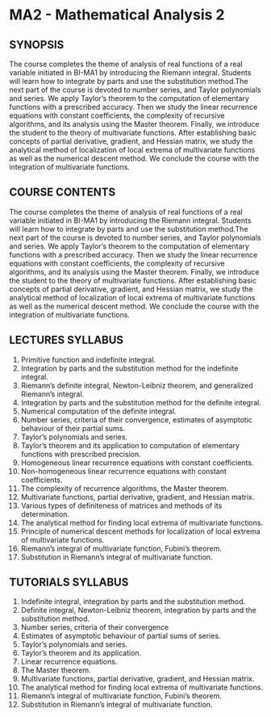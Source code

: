 # MA2 - Mathematical Analysis 2

## SYNOPSIS
The course completes the theme of analysis of real functions of a real variable initiated in BI-MA1 by introducing the Riemann integral. Students will learn how to integrate by parts and use the substitution method.The next part of the course is devoted to number series, and Taylor polynomials and series. We apply Taylor’s theorem to the computation of elementary functions with a prescribed accuracy. Then we study the linear recurrence equations with constant coefficients, the complexity of recursive algorithms, and its analysis using the Master theorem. Finally, we introduce the student to the theory of multivariate functions. After establishing basic concepts of partial derivative, gradient, and Hessian matrix, we study the analytical method of localization of local extrema of multivariate functions as well as the numerical descent method. We conclude the course with the integration of multivariate functions.

## COURSE CONTENTS
The course completes the theme of analysis of real functions of a real variable initiated in BI-MA1 by introducing the Riemann integral. Students will learn how to integrate by parts and use the substitution method.The next part of the course is devoted to number series, and Taylor polynomials and series. We apply Taylor’s theorem to the computation of elementary functions with a prescribed accuracy. Then we study the linear recurrence equations with constant coefficients, the complexity of recursive algorithms, and its analysis using the Master theorem. Finally, we introduce the student to the theory of multivariate functions. After establishing basic concepts of partial derivative, gradient, and Hessian matrix, we study the analytical method of localization of local extrema of multivariate functions as well as the numerical descent method. We conclude the course with the integration of multivariate functions.

## LECTURES SYLLABUS
1. Primitive function and indefinite integral.
2. Integration by parts and the substitution method for the indefinite integral.
3. Riemann’s definite integral, Newton-Leibniz theorem, and generalized Riemann’s integral.
4. Integration by parts and the substitution method for the definite integral.
5. Numerical computation of the definite integral.
6. Number series, criteria of their convergence, estimates of asymptotic behaviour of their partial sums.
7. Taylor’s polynomials and series.
8. Taylor’s theorem and its application to computation of elementary functions with prescribed precision.
9. Homogeneous linear recurrence equations with constant coefficients.
10. Non-homogeneous linear recurrence equations with constant coefficients.
11. The complexity of recurrence algorithms, the Master theorem.
12. Multivariate functions, partial derivative, gradient, and Hessian matrix.
13. Various types of definiteness of matrices and methods of its determination.
14. The analytical method for finding local extrema of multivariate functions.
15. Principle of numerical descent methods for localization of local extrema of multivariate functions.
16. Riemann’s integral of multivariate function, Fubini’s theorem.
17. Substitution in Riemann’s integral of multivariate function.

## TUTORIALS SYLLABUS
1. Indefinite integral, integration by parts and the substitution method.
2. Definite integral, Newton-Leibniz theorem, integration by parts and the substitution method.
3. Number series, criteria of their convergence
4. Estimates of asymptotic behaviour of partial sums of series.
5. Taylor’s polynomials and series.
6. Taylor’s theorem and its application.
7. Linear recurrence equations.
8. The Master theorem.
9. Multivariate functions, partial derivative, gradient, and Hessian matrix.
10. The analytical method for finding local extrema of multivariate functions.
11. Riemann’s integral of multivariate function, Fubini’s theorem.
12. Substitution in Riemann’s integral of multivariate function.